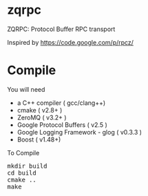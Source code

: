 zqrpc
====

ZQRPC: Protocol Buffer RPC transport

Inspired by https://code.google.com/p/rpcz/


Compile
=======

You will need

- a C++ compiler ( gcc/clang++)
- cmake ( v2.8+ )
- ZeroMQ ( v3.2+ )
- Google Protocol Buffers ( v2.5 )
- Google Logging Framework - glog ( v0.3.3 )
- Boost ( v1.48+)

To Compile

<pre>
mkdir build
cd build
cmake .. 
make
</pre>
